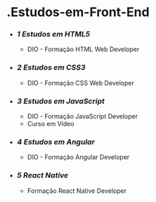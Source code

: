 # .Estudos-em-Front-End


- ### *1 Estudos em HTML5*  
    - DIO - Formação HTML Web Developer

- ### *2 Estudos em CSS3*  
    - DIO - Formação CSS Web Developer

- ### *3 Estudos em JavaScript*   
    - DIO - Formação JavaScript Developer
    - Curso em Vídeo

- ### *4 Estudos em Angular* 
    - DIO - Formação Angular Developer

- ### *5 React Native*
    - Formação React Native Developer